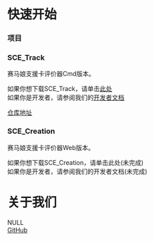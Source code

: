 # 快速开始
### 项目

### SCE_Track
赛马娘支援卡评价器Cmd版本。<br>

如果你想下载SCE_Track，请单击[此处](https://github.com/OracleLoadstar/SupportCard_Evaluator_Track_Release/releases)<br>
如果你是开发者，请参阅我们的[开发者文档]()<br>

[仓库地址](https://github.com/OracleLoadstar/SupportCard_Evaluator_Track_Release "SCE Cmd版本")<br>
### SCE_Creation
赛马娘支援卡评价器Web版本。<br>

如果你想下载SCE_Creation，请单击此处(未完成)<br>
如果你是开发者，请参阅我们的开发者文档(未完成)<br>
# 关于我们
NULL<br>
[GitHub](https://github.com/OracleLoadstar "神谕北极星组织链接，欢迎访问")